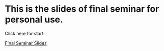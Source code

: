 # This is the slides of final seminar for personal use.

Click here for start:

[Final Seminar Slides](\https://mooooolee.github.io/final_seminar/final_seminar.html)
 
